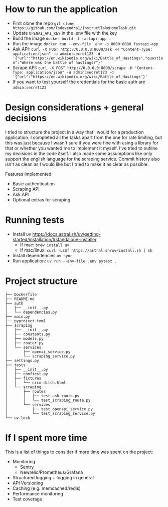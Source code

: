 # How to run the application

- First clone the repo `git clone https://github.com/Tsdevendra1/InstructTakeHomeTask.git`
- Update `OPENAI_API_KEY` in the .env file with the key
- Build the image `docker build -t fastapi-app .`
- Run the image `docker run --env-file .env -p 8000:8000 fastapi-app`
- Ask API: `curl -X POST http://0.0.0.0:8000/ask -H "Content-Type: application/json" -u admin:secret123 -d '{"url":"https://en.wikipedia.org/wiki/Battle_of_Hastings","question":"Where was the battle of hastings?"}'`
- Scrape API: `curl -X POST http://0.0.0.0:8000/scrape -H "Content-Type: application/json" -u admin:secret123 -d '{"url":"https://en.wikipedia.org/wiki/Battle_of_Hastings"}'`
- If you want to test yourself the credentials for the basic auth are `admin:secret123`

# Design considerations + general decisions

I tried to structure the project in a way that I would for a production application. I completed all the tasks apart
from the one for rate limiting, but this was just because I wasn't sure if you were fine with using a library for that
or whether you wanted me to implement it myself. I've tried to outline my decisions in the code itself. I also made some
assumptions like only support the english language for the scraping service. Commit history also isn't as clean as I would like but I tried to make it as clear as possible.

Features implemented:
- Basic authentication
- Scraping API
- Ask API
- Optional extras for scraping

# Running tests

- Install uv https://docs.astral.sh/uv/getting-started/installation/#standalone-installer
    - If mac: `brew install uv`
    - If mac/linux: `curl -LsSf https://astral.sh/uv/install.sh | sh`
- Install dependencies `uv sync`
- Run application: `uv run --env-file .env pytest .`

# Project structure

```
├── Dockerfile
├── README.md
├── auth
│   ├── __init__.py
│   └── dependencies.py
├── main.py
├── pyproject.toml
├── scraping
│   ├── __init__.py
│   ├── constants.py
│   ├── models.py
│   ├── router.py
│   └── services
│       ├── openai_service.py
│       └── scraping_service.py
├── settings.py
├── tests
│   ├── __init__.py
│   ├── conftest.py
│   ├── fixtures
│   │   └── nico-ditch.html
│   └── scraping
│       ├── routes
│       │   ├── test_ask_route.py
│       │   └── test_scraping_route.py
│       └── services
│           ├── test_openapi_service.py
│           └── test_scraping_service.py
└── uv.lock
```

# If I spent more time
This is a list of things to consider if more time was spent on the project:
- Monitoring
    - Sentry
    - Newrelic/Prometheus/Grafana
- Structured logging + logging in general
- API Versioning
- Caching (e.g. memcached/redis)
- Performance monitoring
- Test coverage
